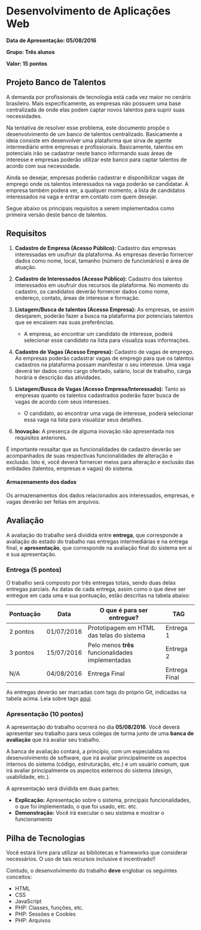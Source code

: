 # Desenvolvimento de Aplicações Web

**Data de Apresentação: 05/08/2016**

**Grupo: Três alunos**

**Valor: 15 pontos**

## Projeto Banco de Talentos

A demanda por profissionais de tecnologia está cada vez maior no cenário brasileiro. Mais especificamente, as empresas não possuem uma base centralizada de onde elas podem captar novos talentos para suprir suas necessidades.

Na tentativa de resolver esse problema, este documento propõe o desenvolvimento de um banco de talentos centralizado. Basicamente a ideia consiste em desenvolver uma plataforma que sirva de agente intermediário entre empresas e profissionais. Basicamente, talentos em potenciais irão se cadastrar neste banco informando suas áreas de interesse e empresas poderão utilizar este banco para captar talentos de acordo com sua necessidade.

Ainda se desejar, empresas poderão cadastrar e disponibilizar vagas de emprego onde os talentos interessados na vaga poderão se candidatar. A empresa também poderá ver, a qualquer momento, a lista de candidatos interessados na vaga e entrar em contato com quem desejar. 

Segue abaixo os principais requisitos a serem implementados como primeira versão deste banco de talentos.

## Requisitos

1. **Cadastro de Empresa (Acesso Público):** Cadastro das empresas interessadas em usufruir da plataforma. As empresas deverão fornercer dados como nome, local, tamanho (número de funcionários) e área de atuação.

2. **Cadastro de Interessados (Acesso Público):** Cadastro dos talentos interessados em usufruir dos recursos da plataforma. No momento do cadastro, os candidatos deverão fornercer dados como nome, endereço, contato, áreas de interesse e formação.

3. **Listagem/Busca de talentos (Acesso Empresa):** As empresas, se assim desejarem, poderão fazer a busca na plataforma por potenciais talentos que se encaixem nas suas preferências.
	* A empresa, ao encontrar um candidato de interesse, poderá selecionar esse candidato na lista para visualiza suas informações. 	

4. **Cadastro de Vagas (Acesso Empresa):** Cadastro de vagas de emprego. As empresas poderão cadastrar vagas de emprego para que os talentos cadastros na plataforma possam manifestar o seu interesse. Uma vaga deverá ter dados como cargo ofertado, salário, local de trabalho, carga horária e descrição das atividades.

5. **Listagem/Busca de Vagas (Acesso Empresa/Interessado):** Tanto as empresas quanto os talentos cadastrados poderão fazer busca de vagas de acordo com seus interesses.
	* O candidato, ao encontrar uma vaga de interesse, poderá selecionar essa vaga na lista para visualizar seus detalhes. 

6. **Inovação:** A presença de alguma inovação não apresentada nos requisitos anteriores.

É importante ressaltar que as funcionalidades de cadastro deverão ser acompanhados de suas respectivas funcionalidades de alteração e exclusão. Isto é, você deverá fornercer meios para alteração e exclusão das entidades (talentos, empresas e vagas) do sistema.

#### Armazenamento dos dados

Os armazenamentos dos dados relacionados aos interessados, empresas, e vagas deverão ser feitas em arquivos.


## Avaliação

A avaliação do trabalho será dividida entre **entrega**, que corresponde a avaliação do estado do trabalho nas entregas intermediárias e na entrega final, e **apresentação**, que corresponde na avaliação final do sistema em si e sua apresentação.

### Entrega (5 pontos)

O trabalho será composto por três entregas totais, sendo duas delas entregas parciais. As datas de cada entrega, assim como o que deve ser entregue em cada uma e sua pontuação, estão descritas na tabela abaixo:

Pontuação 	|Data      | O que é para ser entregue?                        | TAG
-----------	|----------|---------------------------------------------------|------------------
2 pontos	|01/07/2016| Prototipagem em HTML das telas do sistema         | Entrega 1
3 pontos		|15/07/2016| Pelo menos **três** funcionalidades implementadas | Entrega 2
N/A		 	|04/08/2016| Entrega Final                                     | Entrega Final


As entregas deverão ser marcadas com tags do próprio Git, indicadas na tabela acima. Leia sobre tags [aqui](http://imasters.com.br/artigo/21127/software-livre/como-trabalhar-com-tags-no-git/?trace=1519021197&source=single).

### Apresentação (10 pontos)

A apresentação do trabalho ocorrerá no dia **05/08/2016**. Você deverá apresentar seu trabalho para seus colegas de turma junto de uma **banca de avaliação** que irá avaliar seu trabalho.

A banca de avaliação contará, a princípio, com um especialista no desenvolvimento de software, que irá avaliar principalmente os aspectos internos do sistema (código, estruturação, etc.) e um usuário comum, que irá avaliar principalmente os aspectos externos do sistema (design, usabilidade, etc.).

A apresentação será dividida em duas partes:

* **Explicação:** Apresentação sobre o sistema, principais funcionalidades, o que foi implementado, o que foi usado, etc. etc.
* **Demonstração:** Você irá executar o seu sistema e mostrar o funcionamento 

## Pilha de Tecnologias

Você estará livre para utilizar as bibliotecas e frameworks que considerar necessários. O uso de tais recursos inclusive é incentivado!!

Contudo, o desenvolvimento do trabalho **deve** englobar os seguintes conceitos:

* HTML
* CSS
* JavaScript
* PHP: Classes, funções, etc.
* PHP: Sessões e Cookies
* PHP: Arquivos